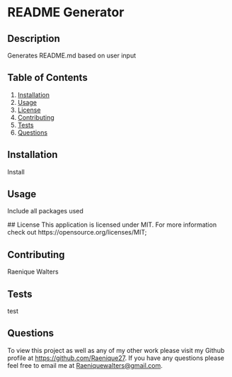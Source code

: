 # README Generator

  ## Description
  Generates README.md based on user input

  ## Table of Contents
  1. [Installation](#installation)
  2. [Usage](#usage)
  3. [License](#license)
  4. [Contributing](#contributing)
  5. [Tests](#tests)
  6. [Questions](#questions)

  <a name="introduction"></a>
  ## Installation
  Install

  <a name="usage"></a>
  ## Usage
  Include all packages used

  <a name="license">
  ## License
  This application is licensed under MIT. For more information check out https://opensource.org/licenses/MIT;

  <a name="contributing"></a>
  ## Contributing
  Raenique Walters

  <a name="tests"></a>
  ## Tests
  test

  <a name="questions"></a>
  ## Questions
  To view this project as well as any of my other work please visit my Github profile at https://github.com/Raenique27.
  If you have any questions please feel free to email me at Raeniquewalters@gmail.com.


